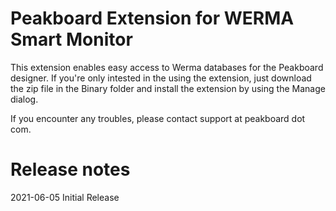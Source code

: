 # Peakboard Extension for WERMA Smart Monitor
This extension enables easy access to Werma databases for the Peakboard designer.
If you're only intested in the using the extension, just download the zip file in the Binary
folder and install the extension by using the Manage dialog.

If you encounter any troubles, please contact support at peakboard dot com.

# Release notes
2021-06-05 Initial Release
